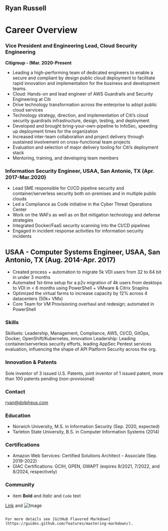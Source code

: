 ## Ryan Russell

# Career Overview
### Vice President and Engineering Lead, Cloud Security Engineering
**Citigroup - (Mar. 2020-Present**
- Leading a high-performing team of dedicated engineers to enable a secure and compliant by design public cloud deployment to facilitate rapid innovation and implementation for the business and development teams.
- Cloud: Hands-on and lead engineer of AWS Guardrails and Security Engineering at Citi
- Drive technology transformation across the enterprise to adopt public cloud services
- Technology strategy, direction, and implementation of Citi’s cloud security guardrails infrastructure, design, testing, and deployment
- Developed and brought bring-your-own-pipeline to InfoSec, speeding up deployment times for the organization
- Increased inter-team collaboration and project delivery through sustained involvement on cross-functional team projects
- Evaluation and selection of major delivery tooling for Citi’s deployment stack
- Mentoring, training, and developing team members
### Information Security Engineer, USAA, San Antonio, TX (Apr. 2017-Mar.2020)
- Lead SME responsible for CI/CD pipeline security and container/serverless security both on-premises and in multiple public clouds
- Led a Compliance as Code initiative in the Cyber Threat Operations Center
- Work on the WAFs as well as on Bot mitigation technology and defense strategies
- Integrated Docker/FaaS security scanning into the CI/CD pipelines
- Engaged in incident response activities for information security incidents
## USAA - Computer Systems Engineer, USAA, San Antonio, TX (Aug. 2014-Apr. 2017)
- Created process + automation to migrate 5k VDI users from 32 to 64 bit in under 3 months
- Automated 1st-time setup for a p2v migration of 4k users from desktops to VDI in < 6 months using PowerShell + VMware & Citrix SnapIns
- Optimized the virtual farms to increase capacity by 12% across 4 datacenters (50k+ VMs)
- Core Team for VM Provisioning overhaul and redesign; automated in PowerShell

 
       

### Skills
Skillsets: Leadership, Management, Compliance, AWS, CI/CD, GitOps, Docker, OpenShift/Kubernetes, innovation
Leadership: Leading container/serverless security efforts, leading AppSec Pentest services evaluation, influencing the shape of API Platform Security across the org.

### Innovation & Patents
Sole inventor of 3 issued U.S. Patents, joint inventor of 1 issued patent, more than 100 patents pending (non-provisional)

### Contact
ryan@dolpheus.com

### Education
- Norwich University, M.S. in Information Security (Sep. 2020, expected)
- Tarleton State University, B.S. in Computer Information Systems (2014) 

### Certifications
- Amazon Web Services: Certified Solutions Architect – Associate (Sep. 2019-2022)    
- GIAC Certifications: GCIH, GPEN, GWAPT (expires 9/2021, 7/2022, and 8/2024, respectively)

### Community
- item
**Bold** and _Italic_ and `Code` text

[Link](url) and ![Image](src)
```

For more details see [GitHub Flavored Markdown](https://guides.github.com/features/mastering-markdown/).

